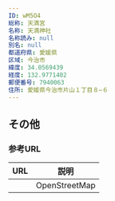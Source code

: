 ```yaml
---
ID: wM5O4
総称: 天満宮
名称: 天満神社
名称読み: null
別名: null
都道府県: 愛媛県
区域: 今治市
緯度: 34.0569439
経度: 132.9771402
郵便番号: 7940063
住所: 愛媛県今治市片山１丁目８−６
---
```


## その他

### 参考URL

| URL | 説明          |
| --- | ------------- |
|     | OpenStreetMap |
